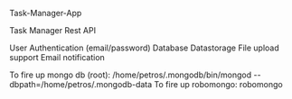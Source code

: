 Task-Manager-App

Task Manager Rest API

User Authentication (email/password)
Database Datastorage
File upload support
Email notification

To fire up mongo db (root):
/home/petros/.mongodb/bin/mongod --dbpath=/home/petros/.mongodb-data
To fire up robomongo:
robomongo
